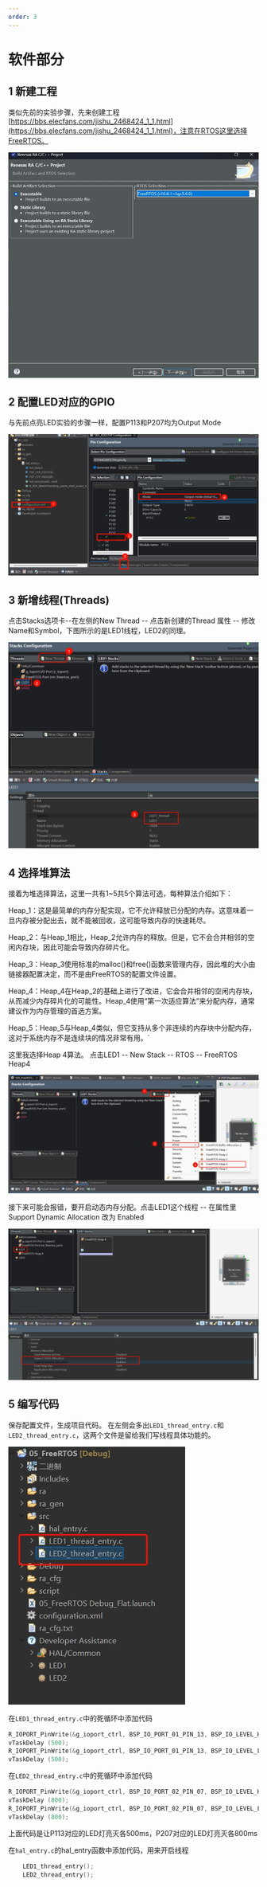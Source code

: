 ```yaml
---
order: 3
---
```

# 软件部分
## 1 新建工程
类似先前的实验步骤，先来创建工程 [https://bbs.elecfans.com/jishu_2468424_1_1.html](https://bbs.elecfans.com/jishu_2468424_1_1.html)，注意在RTOS这里选择FreeRTOS。

![alt text](images/新建项目选择freertos.jpg)

## 2 配置LED对应的GPIO
与先前点亮LED实验的步骤一样，配置P113和P207均为Output Mode 

![alt text](<images/配置pin 1.jpg>)

## 3 新增线程(Threads)
点击Stacks选项卡--在左侧的New Thread -- 点击新创建的Thread 属性 -- 修改Name和Symbol，下图所示的是LED1线程，LED2的同理。

![alt text](images/新增thread.jpg)

## 4 选择堆算法
接着为堆选择算法，这里一共有1~5共5个算法可选，每种算法介绍如下：

Heap_1：这是最简单的内存分配实现，它不允许释放已分配的内存。这意味着一旦内存被分配出去，就不能被回收，这可能导致内存的快速耗尽。

Heap_2：与Heap_1相比，Heap_2允许内存的释放。但是，它不会合并相邻的空闲内存块，因此可能会导致内存碎片化。

Heap_3：Heap_3使用标准的malloc()和free()函数来管理内存，因此堆的大小由链接器配置决定，而不是由FreeRTOS的配置文件设置。

Heap_4：Heap_4在Heap_2的基础上进行了改进，它会合并相邻的空闲内存块，从而减少内存碎片化的可能性。Heap_4使用“第一次适应算法”来分配内存，通常建议作为内存管理的首选方案。

Heap_5：Heap_5与Heap_4类似，但它支持从多个非连续的内存块中分配内存，这对于系统内存不是连续块的情况非常有用。`

这里我选择Heap 4算法。
点击LED1 -- New Stack -- RTOS -- FreeRTOS Heap4

![alt text](images/选择堆算法.jpg)

接下来可能会报错，要开启动态内存分配。点击LED1这个线程 -- 在属性里Support Dynamic Allocation 改为 Enabled

![alt text](images/修改为支持动态内存分配.jpg)

## 5 编写代码
保存配置文件，生成项目代码。
在左侧会多出`LED1_thread_entry.c`和``LED2_thread_entry.c``，这两个文件是留给我们写线程具体功能的。

![alt text](images/左侧项目区多出的文件.jpg)

在`LED1_thread_entry.c`中的死循环中添加代码
```c
R_IOPORT_PinWrite(&g_ioport_ctrl, BSP_IO_PORT_01_PIN_13, BSP_IO_LEVEL_HIGH);
vTaskDelay (500);
R_IOPORT_PinWrite(&g_ioport_ctrl, BSP_IO_PORT_01_PIN_13, BSP_IO_LEVEL_LOW);
vTaskDelay (500);
```

在`LED2_thread_entry.c`中的死循环中添加代码
```c
R_IOPORT_PinWrite(&g_ioport_ctrl, BSP_IO_PORT_02_PIN_07, BSP_IO_LEVEL_HIGH);
vTaskDelay (800);
R_IOPORT_PinWrite(&g_ioport_ctrl, BSP_IO_PORT_02_PIN_07, BSP_IO_LEVEL_LOW);
vTaskDelay (800);
```

上面代码是让P113对应的LED灯亮灭各500ms，P207对应的LED灯亮灭各800ms

在`hal_entry.c`的hal_entry函数中添加代码，用来开启线程
```c
    LED1_thread_entry();
    LED2_thread_entry();
```
